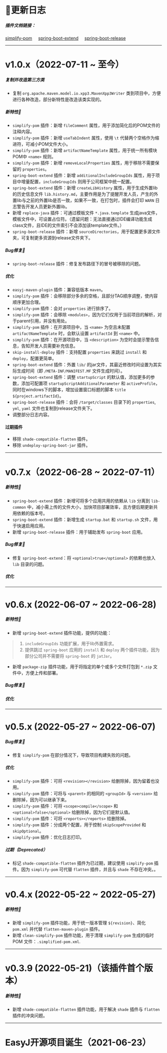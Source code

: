 # 🚀更新日志

##### 插件文档链接：

<a href="./docs/#/maven-plugin/simplify-pom" target="_blank">simplify-pom</a>&nbsp;&nbsp;&nbsp;&nbsp;
<a href="./docs/#/maven-plugin/spring-boot-extend" target="_blank">spring-boot-extend</a>&nbsp;&nbsp;&nbsp;&nbsp;
<a href="./docs/#/maven-plugin/spring-boot-release" target="_blank">spring-boot-release</a>

---------------------------------------------------------------------------------------------------------------------------

# v1.0.x（2022-07-11 ~ 至今）

##### 复制并改造第三方类

* 复制 `org.apache.maven.model.io.xpp3.MavenXpp3Writer` 类到项目中，方便进行各种改造，部分新特性是改造该类实现的。

##### 新特性🐣

* `simplify-pom` 插件：新增 `fileComment` 属性，用于添加简化后的POM文件的注释内容。
* `simplify-pom` 插件：新增 `useTabIndent` 属性，使用 `\t` 代替两个空格作为缩进符，可减小POM文件大小。
* `simplify-pom` 插件：新增 `artifactNameTemplate` 属性，用于统一所有模块POM中 `<name>` 规则。
* `simplify-pom` 插件：新增 `removeLocalProperties` 属性，用于移除不需要保留的 `properties`。
* `spring-boot-extend` 插件：新增 `additionalIncludeGroupIds` 属性，用于项目中增量配置，`includeGroupIds` 则用于公司框架中统一配置。
* `spring-boot-extend` 插件：新增 `createLibHistory` 属性，用于生成外置lib的历史信息文件 `lib.history.md`，主要作用是为了提醒开发人员，产生的外置lib与之前的外置lib是否一致，如果不一致，在打包时，插件会打印 `WARN` 日志警告开发人员更新外置lib。
* 新增 `replace-java` 插件：可通过模板文件 `*.java.template` 生成java文件，模板文件中，可设置占位符。（遗留问题：无法直接通过IDE编译功能生成class文件，且IDE的文件索引不会添加该template文件。）
* `spring-boot-release` 插件：新增 `sourceDirectories`，用于配置更多源文件夹，可复制更多资源到release文件夹下。

##### Bug修复🐞

* `spring-boot-release` 插件：修复发布路径下的冒号被移除的问题。

##### 优化

* `easyj-maven-plugin` 插件：兼容低版本 `maven`。
* `simplify-pom` 插件：会移除部分多余的空格，且部分TAG顺序调整，使内容顺序更加合理。
* `simplify-pom` 插件：会对 `properties` 进行排序了。
* `simplify-pom` 插件：会移除 `<modules>`，因为它们仅用于当前项目的解析，对于parent引用，并没有用处。
* `simplify-pom` 插件：在开源项目中，当 `<name>` 为空且未配置 `artifactNameTemplate` 时，会默认设置 `artifactId` 到 `<name>` 中。
* `simplify-pom` 插件：在开源项目中，当 `<description>` 为空时会提示警告信息，告知开发人员需要补充信息。
* `skip-install-deploy` 插件：支持配置 `properties` 来跳过 `install` 和 `deploy`，配置更简单。
* `spring-boot-extend` 插件：外置 `lib/` 的jar文件，其最近修改时间设置为其实际生成时间（即 `/META-INF/MANIFEST.MF` 文件生成时间）。
* `spring-boot-extend` 插件：调整 `startupScript` 的默认值，添加更多的参数，添加可配置项 `startupScriptAdditionalParameter` 和 `activeProfile`，同时在windows下的脚本，增加设置窗口标题的脚本 `title ${project.artifactId}`。
* `spring-boot-release` 插件：会将 `/target/classes` 目录下的 `properties`, `yml`, `yaml` 文件也复制到release文件夹下。
* 调整部分日志内容。

#### 过期插件

* 移除 `shade-compatible-flatten` 插件。
* 移除 `undeploy-spring-boot-jar` 插件。


---------------------------------------------------------------------------------------------------------------------------

# v0.7.x（2022-06-28 ~ 2022-07-11）

##### 新特性🐣

* `spring-boot-extend` 插件：新增可将多个应用共用的依赖从 `lib` 分离到 `lib-common` 中，减小需上传的文件大小，加快项目部署效率，且方便后期更新共用依赖的版本号。
* `spring-boot-extend` 插件：新增生成 `startup.bat` 和 `startup.sh` 文件，用于快速启用应用。
* 新增 `spring-boot-release` 插件：用于辅助发布 `spring-boot` 应用。

##### Bug修复🐞

* 修复 `spring-boot-extend`：将 `<optional>true</optional>` 的依赖也放入 `lib` 目录的问题。

##### 优化


---------------------------------------------------------------------------------------------------------------------------

# v0.6.x (2022-06-07 ~ 2022-06-28)

##### 新特性🐣

* 新增 `spring-boot-extend` 插件功能，提供的功能：

> 1. `includeGroupIds` 功能扩展，用于lib外置需求。
> 2. 提供跳过 `spring-boot` 应用的 `install` 和 `deploy` 两个插件功能，因为部分公司并不需要将 `spring-boot` 的 `jatJar`。

* 新增 `package-zip` 插件功能，用于将指定的单个或多个文件打包到 `*.zip` 文件中，方便上传和部署。

##### Bug修复🐞

##### 优化


---------------------------------------------------------------------------------------------------------------------------

# v0.5.x (2022-05-27 ~ 2022-06-07)

##### Bug修复🐞

* 修复 `simplify-pom` 在部分情况下，导致项目构建失败的问题。

##### 优化

* `simplify-pom` 插件：可将 `<revision></revision>` 给删除掉，因为留着也没用。
* `simplify-pom` 插件：可将与 `<parent>` 的相同的 `<groupId>` 与 `<version>` 给删除掉，因为可以继承下来。
* `simplify-pom` 插件：可将 `<scope>compile</scope>` 和 `<optional>false</optional>` 给删除掉，因为它们是默认值。
* `simplify-pom` 插件：可将 `<reports></reports>` 给删除掉。
* `simplify-pom` 插件：分成两个配置，用于控制 `skipScopeProvided` 和 `skipOptional`。
* `simplify-pom` 插件：优化日志打印。

##### 过期（Deprecated）

* 标记 `shade-compatible-flatten` 插件为已过期，建议使用 `simplify-pom` 插件。因为 `simplify-pom` 可代替 `flatten` 插件，并且与 `shade` 不存在冲突。。

---------------------------------------------------------------------------------------------------------------------------

# v0.4.x (2022-05-22 ~ 2022-05-27)

##### 新特性🐣

* 新增 `simplify-pom` 插件功能，用于统一版本管理 `${revision}`、简化 `pom.xml` 并代替 `flatten-maven-plugin` 插件。
* 新增 `clean-simplify-pom` 插件功能，用于清理 `simplify-pom` 生成的临时 POM 文件：`.simplified-pom.xml`.


---------------------------------------------------------------------------------------------------------------------------

# v0.3.9 (2022-05-21)（该插件首个版本）

##### 新特性🐣

* 新增 `shade-compatible-flatten` 插件功能，用于解决 `shade` 插件与 `flatten` 插件的冲突问题。


---------------------------------------------------------------------------------------------------------------------------

# EasyJ开源项目诞生（2021-06-23）